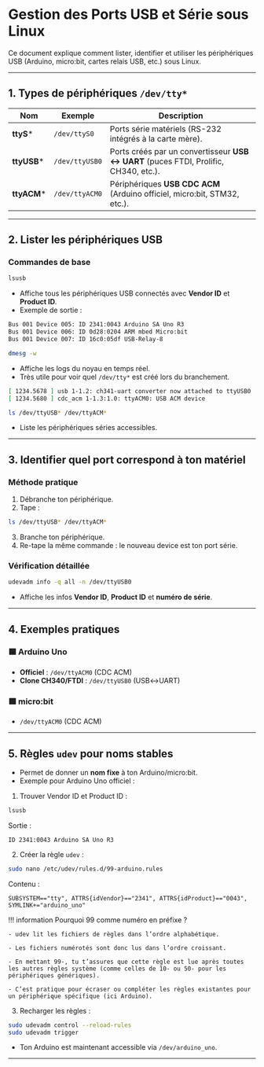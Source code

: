 # Gestion des Ports USB et Série sous Linux

Ce document explique comment lister, identifier et utiliser les périphériques USB (Arduino, micro:bit, cartes relais USB, etc.) sous Linux.

---
## 1. Types de périphériques `/dev/tty*`

| Nom         | Exemple        | Description |
|-------------|----------------|-------------|
| **ttyS***   | `/dev/ttyS0`   | Ports série matériels (RS-232 intégrés à la carte mère). |
| **ttyUSB*** | `/dev/ttyUSB0` | Ports créés par un convertisseur **USB ↔ UART** (puces FTDI, Prolific, CH340, etc.). |
| **ttyACM*** | `/dev/ttyACM0` | Périphériques **USB CDC ACM** (Arduino officiel, micro:bit, STM32, etc.). |

---

## 2. Lister les périphériques USB

### Commandes de base

```bash
lsusb
```

- Affiche tous les périphériques USB connectés avec **Vendor ID** et **Product ID**.
- Exemple de sortie :

```bash
Bus 001 Device 005: ID 2341:0043 Arduino SA Uno R3
Bus 001 Device 006: ID 0d28:0204 ARM mbed Micro:bit
Bus 001 Device 007: ID 16c0:05df USB-Relay-8
```

```bash
dmesg -w
```

- Affiche les logs du noyau en temps réel.
- Très utile pour voir quel `/dev/tty*` est créé lors du branchement.

```bash
[ 1234.5678 ] usb 1-1.2: ch341-uart converter now attached to ttyUSB0
[ 1234.5680 ] cdc_acm 1-1.3:1.0: ttyACM0: USB ACM device
```

```bash
ls /dev/ttyUSB* /dev/ttyACM*
```

- Liste les périphériques séries accessibles.

---



## 3. Identifier quel port correspond à ton matériel

### Méthode pratique

1. Débranche ton périphérique.
2. Tape :  

```bash
ls /dev/ttyUSB* /dev/ttyACM*
```

3. Branche ton périphérique.
4. Re-tape la même commande : le nouveau device est ton port série.

### Vérification détaillée

```bash
udevadm info -q all -n /dev/ttyUSB0
```

- Affiche les infos **Vendor ID**, **Product ID** et **numéro de série**.

---

## 4. Exemples pratiques

### 🟦 Arduino Uno

- **Officiel** : `/dev/ttyACM0` (CDC ACM)
- **Clone CH340/FTDI** : `/dev/ttyUSB0` (USB↔UART)

### 🟩 micro:bit

- `/dev/ttyACM0` (CDC ACM)


---

## 5. Règles `udev` pour noms stables

- Permet de donner un **nom fixe** à ton Arduino/micro:bit.
- Exemple pour Arduino Uno officiel :

1. Trouver Vendor ID et Product ID :

```bash
lsusb
```

Sortie :

```
ID 2341:0043 Arduino SA Uno R3
```

2. Créer la règle `udev` :

```bash
sudo nano /etc/udev/rules.d/99-arduino.rules
```

Contenu :

```
SUBSYSTEM=="tty", ATTRS{idVendor}=="2341", ATTRS{idProduct}=="0043", SYMLINK+="arduino_uno"
```

!!! information
    Pourquoi 99 comme numéro en préfixe ?

    - udev lit les fichiers de règles dans l’ordre alphabétique.

    - Les fichiers numérotés sont donc lus dans l’ordre croissant.

    - En mettant 99-, tu t’assures que cette règle est lue après toutes les autres règles système (comme celles de 10- ou 50- pour les périphériques génériques).

    - C’est pratique pour écraser ou compléter les règles existantes pour un périphérique spécifique (ici Arduino).

3. Recharger les règles :

```bash
sudo udevadm control --reload-rules
sudo udevadm trigger
```

- Ton Arduino est maintenant accessible via `/dev/arduino_uno`.

---


